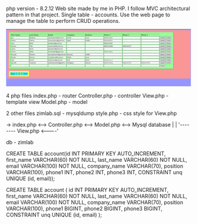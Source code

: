 php version - 8.2.12
Web site made by me in PHP.
I follow MVC architectural pattern in that project.
Single table - accounts. Use the web page to manage the table to perform CRUD operations.


![Alt text](./screen.png?raw=true "Page")


4 php files
index.php - router
Controller.php - controller
View.php - template view
Model.php - model


2 other files
zimlab.sql - mysqldump
style.php - css style for View.php

-> index.php <--> Controller.php <--> Model.php <--> Mysql database
|                       |
'-------- View.php <----'







db - zimlab

CREATE TABLE account(id INT PRIMARY KEY AUTO_INCREMENT, first_name VARCHAR(60) NOT NULL, last_name VARCHAR(60) NOT NULL, email VARCHAR(100) NOT NULL, company_name VARCHAR(70), position VARCHAR(100), phone1 INT, phone2 INT, phone3 INT, CONSTRAINT unq UNIQUE (id, email));

CREATE TABLE account (
	id INT PRIMARY KEY AUTO_INCREMENT,
	first_name VARCHAR(60) NOT NULL,
	last_name VARCHAR(60) NOT NULL,
	email VARCHAR(100) NOT NULL,
	company_name VARCHAR(70),
	position VARCHAR(100),
	phone1 BIGINT,
	phone2 BIGINT,
	phone3 BIGINT,
	CONSTRAINT unq UNIQUE (id, email)
);


